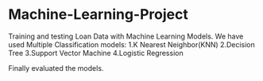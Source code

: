 # Machine-Learning-Project
Training and testing Loan Data with Machine Learning Models.
We have used Multiple Classification models:
1.K Nearest Neighbor(KNN)
2.Decision Tree
3.Support Vector Machine
4.Logistic Regression
 
 Finally evaluated the models.
